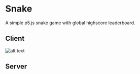 # Snake
A simple p5.js snake game with global highscore leaderboard.

## Client
![alt text](https://raw.githubusercontent.com/micahwar/p5.js-Games/main/README-Images/snake.png)

## Server
